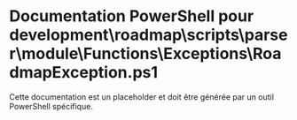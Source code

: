 # Documentation PowerShell pour development\roadmap\scripts\parser\module\Functions\Exceptions\RoadmapException.ps1

Cette documentation est un placeholder et doit être générée par un outil PowerShell spécifique.
